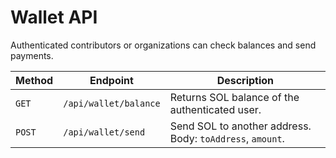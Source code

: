 # Wallet API

Authenticated contributors or organizations can check balances and send payments.

| Method | Endpoint | Description |
| ------ | -------- | ----------- |
| `GET` | `/api/wallet/balance` | Returns SOL balance of the authenticated user. |
| `POST` | `/api/wallet/send` | Send SOL to another address. Body: `toAddress`, `amount`. |
